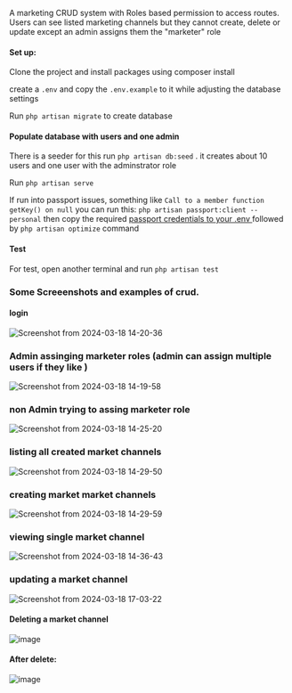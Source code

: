 A marketing CRUD system with Roles based permission to access routes. 
Users can see listed marketing channels but they cannot create, delete or update except an admin assigns them the "marketer" role

#### Set up:

Clone the project and install packages using composer install 

create a `.env` and copy the `.env.example` to it while adjusting the database settings

Run `php artisan migrate` to create database

#### Populate database with users and one admin
There is a seeder for this
run `php artisan db:seed`  . it creates about 10 users and one user with the adminstrator role 

Run `php artisan serve`

If run into passport issues, something like  `Call to a member function getKey() on null` you can run this: 
`php artisan passport:client --personal` then copy the required [passport credentials to your .env ](https://laravel.com/docs/11.x/passport#creating-a-personal-access-client) followed by `php artisan optimize` command

#### Test
For test, open another terminal and run `php artisan test`


### Some Screeenshots and examples of crud. 
#### login 
![Screenshot from 2024-03-18 14-20-36](https://github.com/jovialcore/Apex/assets/32295501/541f5ad9-60ab-4b80-bb90-dac6481f8946)

### Admin assinging marketer roles (admin can assign multiple users if they like )
![Screenshot from 2024-03-18 14-19-58](https://github.com/jovialcore/Apex/assets/32295501/80f060ab-3844-42d4-8beb-53cb67d468cb)

### non Admin trying to  assing marketer role 
![Screenshot from 2024-03-18 14-25-20](https://github.com/jovialcore/Apex/assets/32295501/44933877-948f-4863-82bc-5d8d1420b5fa)

### listing all created market channels

![Screenshot from 2024-03-18 14-29-50](https://github.com/jovialcore/Apex/assets/32295501/286dd214-623d-4b68-8bc3-cd570c176c5d)

### creating market  market channels
![Screenshot from 2024-03-18 14-29-59](https://github.com/jovialcore/Apex/assets/32295501/f34f691b-c783-4c94-b49c-ee92dbe6b388)


### viewing single market channel 
![Screenshot from 2024-03-18 14-36-43](https://github.com/jovialcore/Apex/assets/32295501/36ee3ad9-7a76-400a-af04-d7a1771ac0de)


### updating a market channel 

![Screenshot from 2024-03-18 17-03-22](https://github.com/jovialcore/Apex/assets/32295501/a8aa7715-33c4-4b5e-a24a-109017cb3b1d)

#### Deleting a market channel 
![image](https://github.com/jovialcore/Apex/assets/32295501/d0b30214-f5ac-4dcd-b068-6cf70642b652)

#### After delete: 

![image](https://github.com/jovialcore/Apex/assets/32295501/8665981c-25cf-409d-a997-7039d2c486d3)


